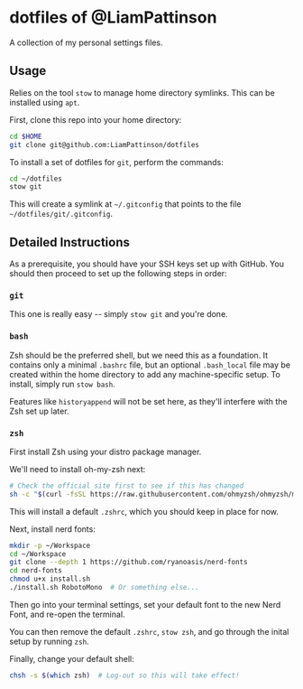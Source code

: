 # dotfiles of @LiamPattinson

A collection of my personal settings files.

## Usage

Relies on the tool `stow` to manage home directory symlinks.
This can be installed using `apt`.

First, clone this repo into your home directory:

```bash
cd $HOME
git clone git@github.com:LiamPattinson/dotfiles
```

To install a set of dotfiles for `git`, perform the commands:

```bash
cd ~/dotfiles
stow git
```

This will create a symlink at `~/.gitconfig` that points to the
file `~/dotfiles/git/.gitconfig`.

## Detailed Instructions

As a prerequisite, you should have your SSH keys set up with
GitHub. You should then proceed to set up the following
steps in order:

### `git`

This one is really easy -- simply `stow git` and you're done.

### `bash`

Zsh should be the preferred shell, but we need this as a foundation.
It contains only a minimal `.bashrc` file, but an optional `.bash_local`
file may be created within the home directory to add any machine-specific
setup. To install, simply run `stow bash`.

Features like `historyappend` will not be set here, as they'll interfere
with the Zsh set up later.

### `zsh`

First install Zsh using your distro package manager.

We'll need to install oh-my-zsh next:

```bash
# Check the official site first to see if this has changed
sh -c "$(curl -fsSL https://raw.githubusercontent.com/ohmyzsh/ohmyzsh/master/tools/install.sh)"
```

This will install a default `.zshrc`, which you should keep in place
for now.

Next, install nerd fonts:

```bash
mkdir -p ~/Workspace
cd ~/Workspace
git clone --depth 1 https://github.com/ryanoasis/nerd-fonts
cd nerd-fonts
chmod u+x install.sh
./install.sh RobotoMono  # Or something else...
```

Then go into your terminal settings, set your default font to the new Nerd
Font, and re-open the terminal.

You can then remove the default `.zshrc`, `stow zsh`, and go through the inital
setup by running `zsh`.

Finally, change your default shell:

```bash
chsh -s $(which zsh)  # Log-out so this will take effect!
```
